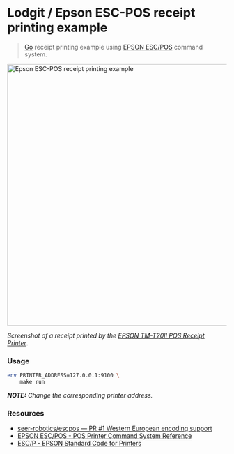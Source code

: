 # Lodgit / Epson ESC-POS receipt printing example

> [Go](https://golang.org/) receipt printing example using [EPSON ESC/POS](https://reference.epson-biz.com/modules/ref_escpos/index.php?content_id=2) command system.

<img width="600" alt="Epson ESC-POS receipt printing example" src="https://user-images.githubusercontent.com/1700322/74636645-b5fe1e00-5168-11ea-994c-ee3404536355.png">

*Screenshot of a receipt printed by the [EPSON TM-T20II POS Receipt Printer](https://epson.com/For-Work/Printers/POS/TM-T20II-POS-Receipt-Printer/p/C31CD52062)*.

### Usage

```sh
env PRINTER_ADDRESS=127.0.0.1:9100 \
    make run
```

***NOTE:** Change the corresponding printer address.*

### Resources

- [seer-robotics/escpos — PR #1 Western European encoding support](https://github.com/seer-robotics/escpos/pull/1)
- [EPSON ESC/POS - POS Printer Command System Reference](https://reference.epson-biz.com/modules/ref_escpos/index.php?content_id=2)
- [ESC/P - EPSON Standard Code for Printers](https://en.wikipedia.org/wiki/ESC/P)
